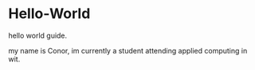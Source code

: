 # Hello-World
hello world guide.

my name is Conor, im currently a student attending applied computing in wit.
